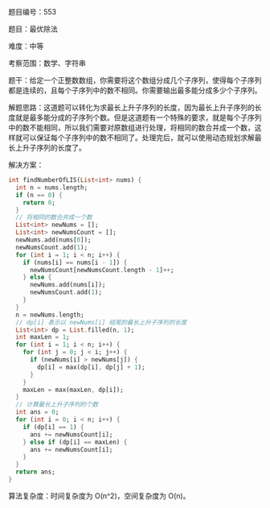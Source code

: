 题目编号：553

题目：最优除法

难度：中等

考察范围：数学、字符串

题干：给定一个正整数数组，你需要将这个数组分成几个子序列，使得每个子序列都是连续的，且每个子序列中的数不相同。你需要输出最多能分成多少个子序列。

解题思路：这道题可以转化为求最长上升子序列的长度，因为最长上升子序列的长度就是最多能分成的子序列个数。但是这道题有一个特殊的要求，就是每个子序列中的数不能相同，所以我们需要对原数组进行处理，将相同的数合并成一个数，这样就可以保证每个子序列中的数不相同了。处理完后，就可以使用动态规划求解最长上升子序列的长度了。

解决方案：

```dart
int findNumberOfLIS(List<int> nums) {
  int n = nums.length;
  if (n == 0) {
    return 0;
  }
  // 将相同的数合并成一个数
  List<int> newNums = [];
  List<int> newNumsCount = [];
  newNums.add(nums[0]);
  newNumsCount.add(1);
  for (int i = 1; i < n; i++) {
    if (nums[i] == nums[i - 1]) {
      newNumsCount[newNumsCount.length - 1]++;
    } else {
      newNums.add(nums[i]);
      newNumsCount.add(1);
    }
  }
  n = newNums.length;
  // dp[i] 表示以 newNums[i] 结尾的最长上升子序列的长度
  List<int> dp = List.filled(n, 1);
  int maxLen = 1;
  for (int i = 1; i < n; i++) {
    for (int j = 0; j < i; j++) {
      if (newNums[i] > newNums[j]) {
        dp[i] = max(dp[i], dp[j] + 1);
      }
    }
    maxLen = max(maxLen, dp[i]);
  }
  // 计算最长上升子序列的个数
  int ans = 0;
  for (int i = 0; i < n; i++) {
    if (dp[i] == 1) {
      ans += newNumsCount[i];
    } else if (dp[i] == maxLen) {
      ans += newNumsCount[i];
    }
  }
  return ans;
}
```

算法复杂度：时间复杂度为 O(n^2)，空间复杂度为 O(n)。